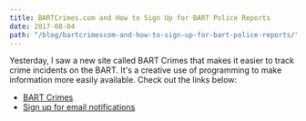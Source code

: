 ```yaml
---
title: BARTCrimes.com and How to Sign Up for BART Police Reports
date: 2017-08-04
path: "/blog/bartcrimescom-and-how-to-sign-up-for-bart-police-reports/"
---
```


Yesterday, I saw a new site called BART Crimes that makes it easier to track crime incidents on the BART. It's a creative use of programming to make information more easily available. Check out the links below:

<ul>
  <li><a href="https://www.bartcrimes.com/">BART Crimes</a></li>
  <li><a href="http://www.bart.gov/bpdlog">Sign up for email notifications</a></li>
</ul>
